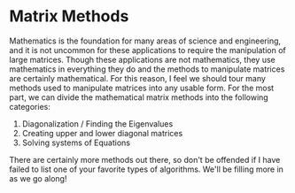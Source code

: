 # Matrix Methods

Mathematics is the foundation for many areas of science and engineering, and it is not uncommon for these applications to require the manipulation of large matrices. Though these applications are not mathematics, they use mathematics in everything they do and the methods to manipulate matrices are certainly mathematical. For this reason, I feel we should tour many methods used to manipulate matrices into any usable form. For the most part, we can divide the mathematical matrix methods into the following categories:

1. Diagonalization / Finding the Eigenvalues
2. Creating upper and lower diagonal matrices
3. Solving systems of Equations

There are certainly more methods out there, so don't be offended if I have failed to list one of your favorite types of algorithms. We'll be filling more in as we go along!


<script>
MathJax.Hub.Queue(["Typeset",MathJax.Hub]);
</script>
